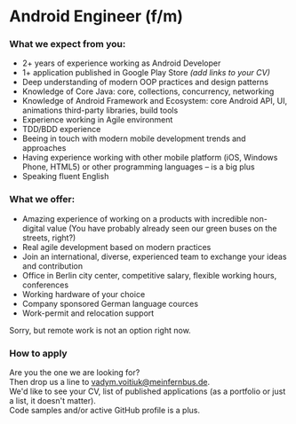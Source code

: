 # Android Engineer (f/m)


### What we expect from you:

- 2+ years of experience working as Android Developer
- 1+ application published in Google Play Store _(add links to your CV)_
- Deep understanding of modern OOP practices and design patterns
- Knowledge of Core Java: core, collections, concurrency, networking
- Knowledge of Android Framework and Ecosystem: core Android API, UI, animations third-party libraries, build tools
- Experience working in Agile environment
- TDD/BDD experience
- Beeing in touch with modern mobile development trends and approaches
- Having experience working with other mobile platform (iOS, Windows Phone, HTML5) or other programming languages – is a big plus
- Speaking fluent English

### What we offer:

- Amazing experience of working on a products with incredible non-digital value (You have probably already seen our green buses on the streets, right?)
- Real agile development based on modern practices
- Join an international, diverse, experienced team to exchange your ideas and contribution
- Office in Berlin city center, competitive salary, flexible working hours, conferences
- Working hardware of your choice
- Company sponsored German language cources
- Work-permit and relocation support


Sorry, but remote work is not an option right now.

### How to apply

Are you the one we are looking for?   
Then drop us a line to <vadym.voitiuk@meinfernbus.de>.   
We'd like to see your CV, list of published applications (as a portfolio or just a list, it doesn't matter).   
Code samples and/or active GitHub profile is a plus.
